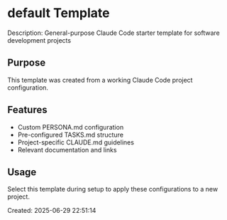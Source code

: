 # default Template

Description: General-purpose Claude Code starter template for software development projects

## Purpose
This template was created from a working Claude Code project configuration.

## Features
- Custom PERSONA.md configuration
- Pre-configured TASKS.md structure
- Project-specific CLAUDE.md guidelines
- Relevant documentation and links

## Usage
Select this template during setup to apply these configurations to a new project.

Created: 2025-06-29 22:51:14
